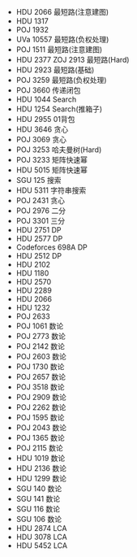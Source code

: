 * HDU 2066 最短路(注意建图)
* HDU 1317 
* POJ 1932 
* UVa 10557 最短路(负权处理)
* POJ 1511 最短路(注意建图)
* HDU 2377 ZOJ 2913 最短路(Hard)
* HDU 2923 最短路(基础)
* POJ 3259 最短路(负权处理)
* POJ 3660 传递闭包
* HDU 1044 Search
* HDU 1254 Search(推箱子)
* HDU 2955 01背包 
* HDU 3646 贪心
* POJ 3069 贪心
* POJ 3253 哈夫曼树(Hard)
* POJ 3233 矩阵快速幂
* HDU 5015 矩阵快速幂
* SGU 125 搜索
* HDU 5311 字符串搜索
* POJ 2431 贪心
* POJ 2976 二分
* POJ 3301 三分
* HDU 2751 DP
* HDU 2577 DP
* Codeforces 698A DP
* HDU 2512 DP
* HDU 2102
* HDU 1180
* HDU 2570
* HDU 2289
* HDU 2066
* HDU 1232
* POJ 2633
* POJ 1061 数论
* POJ 2773 数论
* POJ 2142 数论
* POJ 2603 数论
* POJ 1730 数论
* POJ 2657 数论
* POJ 3518 数论
* POJ 2909 数论
* POJ 2262 数论
* POJ 1595 数论
* POJ 2043 数论
* POJ 1365 数论
* POJ 2115 数论
* HDU 1019 数论
* HDU 2136 数论
* HDU 1299 数论
* SGU 140 数论
* SGU 141 数论
* SGU 116 数论
* SGU 106 数论
* HDU 2874 LCA
* HDU 3078 LCA
* HDU 5452 LCA